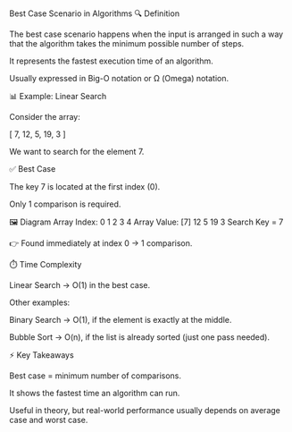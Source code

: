 Best Case Scenario in Algorithms
🔍 Definition

The best case scenario happens when the input is arranged in such a way that the algorithm takes the minimum possible number of steps.

It represents the fastest execution time of an algorithm.

Usually expressed in Big-O notation or Ω (Omega) notation.

📊 Example: Linear Search

Consider the array:

[ 7, 12, 5, 19, 3 ]


We want to search for the element 7.

✅ Best Case

The key 7 is located at the first index (0).

Only 1 comparison is required.

🖼️ Diagram
Array Index:   0    1    2    3    4
Array Value:  [7]  12   5   19   3
Search Key = 7


👉 Found immediately at index 0 → 1 comparison.

⏱️ Time Complexity

Linear Search → O(1) in the best case.

Other examples:

Binary Search → O(1), if the element is exactly at the middle.

Bubble Sort → O(n), if the list is already sorted (just one pass needed).

⚡ Key Takeaways

Best case = minimum number of comparisons.

It shows the fastest time an algorithm can run.

Useful in theory, but real-world performance usually depends on average case and worst case.